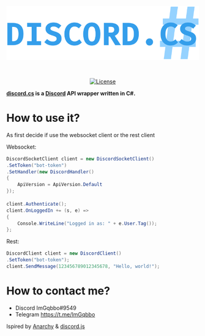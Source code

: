 <div align="center">
  <br/>
  <p>
    <a href="https://github.com/ImGqbbo/discord.cs"><img src="https://github.com/ImGqbbo/discord.cs/blob/main/images/DiscordCSLogo.png" width="600" alt="discord.cs" /></a>
  </p>
  <br/>
  <p>
    <a href="https://github.com/ImGqbbo/discord.cs/blob/main/LICENSE"><img src="https://img.shields.io/badge/License-MIT-blue.svg" alt="License" /></a>
  </p>
</div>

**[discord.cs](https://github.com/ImGqbbo/discord.cs) is a [Discord](https://www.discord.com) API wrapper written in C#.**

# How to use it?
As first decide if use the websocket client or the rest client

Websocket:
```csharp
DiscordSocketClient client = new DiscordSocketClient()
.SetToken("bot-token")
.SetHandler(new DiscordHandler() 
{ 
    ApiVersion = ApiVersion.Default
});

client.Authenticate();
client.OnLoggedIn += (s, e) => 
{
    Console.WriteLine("Logged in as: " + e.User.Tag());
};
```

Rest:
```csharp
DiscordClient client = new DiscordClient()
.SetToken("bot-token");
client.SendMessage(123456789012345678, "Hello, world!");
```
# How to contact me?
- Discord ImGqbbo#9549
- Telegram https://t.me/ImGqbbo

Ispired by [Anarchy](https://github.com/not-ilinked/Anarchy) & [discord.js](https://github.com/discordjs/discord.js)
